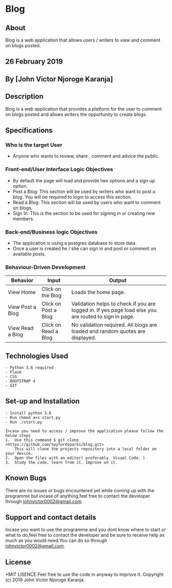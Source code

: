 # Blog

## About

Blog is a web application that allows users / writers to view and comment on blogs posted.

## 26 February 2019

## By **[John Victor Njoroge Karanja]**

## Description

Blog is a web application that provides a platform for the user to comment on blogs posted and allows writers the opportunity to create blogs.

## Specifications

### Who is the target User

* Anyone who wants to review, share , comment and advice the public.

### Front-end/User Interface Logic Objectives

* By default the page will load and provide two options and a sign up option.
* Post a Blog: This section will be used by writers who want to post a blog. You will be required to login to access this section.
* Read a Blog: This section will be used by users who want to comment on blogs.
* Sign In: This is the section to be used for signing in or creating new members.

### Back-end/Business logic Objectives

* The application is using a postgres database to store data.
* Once a user is created he / she can sign in and post or comment on available posts.

### Behaviour-Driven Development

| Behavior            | Input                         | Output                        |
| ------------------- | ----------------------------- | ----------------------------- |
| View Home | Click on the Blog | Loads the home page. |
| View Post a Blog | Click on Post a Blog | Validation helps to check if you are logged in. If yes page load else you are routed to sign in page.|
| View Read a Blog | Click on Read a Blog | No validation required. All blogs are loaded and random quotes are displayed.|

## Technologies  Used

    - Python 3.6 required
    - Flask
    - CSS
    - BOOTSTRAP 4
    - GIT

## Set-up and Installation

    - Install python 3.6
    - Run chmod a+x start.py
    - Run ./start.py

    Incase you need to access / improve the application please follow the below steps
    1.  Use this command $ git clone <https://github.com/twyfordsparks/blog.git>
        This will clone the projects repository into a local folder on your device.
    2.  Open the files with an editor( preferably  Visual Code. )
    3.  Study the code. learn from it. Improve on it.

## Known Bugs

There are no issues or bugs encountered yet while coming up with the programme but incase of anything,feel free to contact the devoloper through johnvictor0002@gmail.com.

## Support and contact details

Incase you want to use the programme and you dont know where to start or what to do,feel free to contact the developer and be sure to receive help as much as you would need.You can do so through johnvictor0002@gmail.com.

## License

*MIT LISENCE.Feel free to use the code in anyway to improve it.
Copyright (c) 2019 John Victor Njoroge Karanja.
